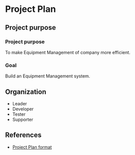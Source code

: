 # Project Plan

## Project purpose

### Project purpose

To make Equipment Management of company more efficient.

### Goal

Build an Equipment Management system.

## Organization

* Leader
* Developer
* Tester
* Supporter

## References

* [Project Plan format](./ProjectPlanFormat.md)